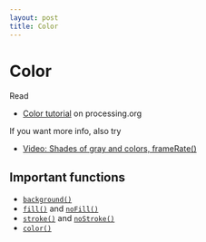 ```yaml
---
layout: post
title: Color
---
```


# Color

Read

- [Color tutorial](http://processing.org/learning/color/) on processing.org

If you want more info, also try

- [Video: Shades of gray and colors, frameRate()](http://www.funprogramming.org/4-Shades-of-gray-and-colors-frameRate.html)

## Important functions

- [`background()`](http://processing.org/reference/background_.html)
- [`fill()`](http://processing.org/reference/fill_.html) and
  [`noFill()`](http://processing.org/reference/noFill_.html)
- [`stroke()`](http://processing.org/reference/stroke_.html) and [`noStroke()`](http://processing.org/reference/noStroke_.html)
- [`color()`](http://processing.org/reference/color_.html)


